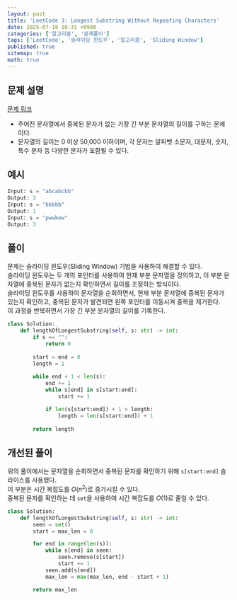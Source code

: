 ```yaml
---
layout: post
title: 'LeetCode 3: Longest Substring Without Repeating Characters'
date: 2025-07-18 16:31 +0900
categories: ['알고리즘', '문제풀이']
tags: ['LeetCode', '슬라이딩 윈도우', '알고리즘', 'Sliding Window']
published: true
sitemap: true
math: true
---
```


## 문제 설명

[문제 링크](https://leetcode.com/problems/longest-substring-without-repeating-characters/)

- 주어진 문자열에서 중복된 문자가 없는 가장 긴 부분 문자열의 길이를 구하는 문제이다.
- 문자열의 길이는 0 이상 50,000 이하이며, 각 문자는 알파벳 소문자, 대문자, 숫자, 특수 문자 등 다양한 문자가 포함될 수 있다.

## 예시

```python
Input: s = "abcabcbb"
Output: 3
Input: s = "bbbbb"
Output: 1
Input: s = "pwwkew"
Output: 3
``` 

## 풀이
문제는 슬라이딩 윈도우(Sliding Window) 기법을 사용하여 해결할 수 있다.  
슬라이딩 윈도우는 두 개의 포인터를 사용하여 현재 부분 문자열을 정의하고, 이 부분 문자열에 중복된 문자가 없는지 확인하면서 길이를 조정하는 방식이다.  
슬라이딩 윈도우를 사용하여 문자열을 순회하면서, 현재 부분 문자열에 중복된 문자가 있는지 확인하고, 중복된 문자가 발견되면 왼쪽 포인터를 이동시켜 중복을 제거한다.  
이 과정을 반복하면서 가장 긴 부분 문자열의 길이를 기록한다.  

```python
class Solution:
    def lengthOfLongestSubstring(self, s: str) -> int:
        if s == "":
            return 0
            
        start = end = 0
        length = 1
        
        while end + 1 < len(s):
            end += 1
            while s[end] in s[start:end]:
                start += 1

            if len(s[start:end]) + 1 > length:
                length = len(s[start:end]) + 1
        
        return length
```

## 개선된 풀이
위의 풀이에서는 문자열을 순회하면서 중복된 문자를 확인하기 위해 `s[start:end]` 슬라이스를 사용했다.  
이 부분은 시간 복잡도를 $O(n^2)$로 증가시킬 수 있다.  
중복된 문자를 확인하는 데 `set`을 사용하여 시간 복잡도를 $O(1)$로 줄일 수 있다.

```python
class Solution:
    def lengthOfLongestSubstring(self, s: str) -> int:
        seen = set()
        start = max_len = 0

        for end in range(len(s)):
            while s[end] in seen:
                seen.remove(s[start])
                start += 1
            seen.add(s[end])
            max_len = max(max_len, end - start + 1)

        return max_len
```